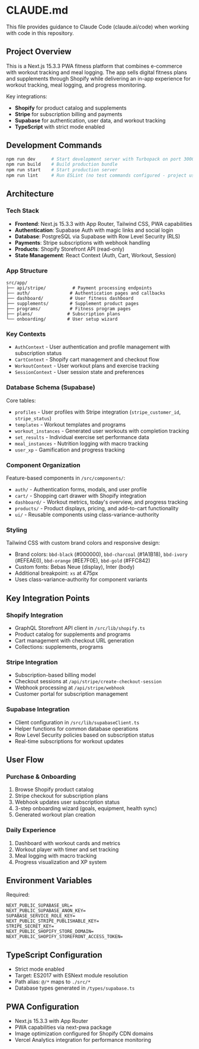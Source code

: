 # CLAUDE.md

This file provides guidance to Claude Code (claude.ai/code) when working with code in this repository.

## Project Overview

This is a Next.js 15.3.3 PWA fitness platform that combines e-commerce with workout tracking and meal logging. The app sells digital fitness plans and supplements through Shopify while delivering an in-app experience for workout tracking, meal logging, and progress monitoring.

Key integrations:
- **Shopify** for product catalog and supplements
- **Stripe** for subscription billing and payments
- **Supabase** for authentication, user data, and workout tracking
- **TypeScript** with strict mode enabled

## Development Commands

```bash
npm run dev      # Start development server with Turbopack on port 3000
npm run build    # Build production bundle
npm run start    # Start production server
npm run lint     # Run ESLint (no test commands configured - project uses manual testing)
```

## Architecture

### Tech Stack
- **Frontend**: Next.js 15.3.3 with App Router, Tailwind CSS, PWA capabilities
- **Authentication**: Supabase Auth with magic links and social login
- **Database**: PostgreSQL via Supabase with Row Level Security (RLS)
- **Payments**: Stripe subscriptions with webhook handling
- **Products**: Shopify Storefront API (read-only)
- **State Management**: React Context (Auth, Cart, Workout, Session)

### App Structure
```
src/app/
├── api/stripe/          # Payment processing endpoints
├── auth/               # Authentication pages and callbacks
├── dashboard/          # User fitness dashboard
├── supplements/        # Supplement product pages
├── programs/           # Fitness program pages
├── plans/             # Subscription plans
└── onboarding/        # User setup wizard
```

### Key Contexts
- `AuthContext` - User authentication and profile management with subscription status
- `CartContext` - Shopify cart management and checkout flow
- `WorkoutContext` - User workout plans and exercise tracking
- `SessionContext` - User session state and preferences

### Database Schema (Supabase)
Core tables:
- `profiles` - User profiles with Stripe integration (`stripe_customer_id`, `stripe_status`)
- `templates` - Workout templates and programs
- `workout_instances` - Generated user workouts with completion tracking
- `set_results` - Individual exercise set performance data
- `meal_instances` - Nutrition logging with macro tracking
- `user_xp` - Gamification and progress tracking

### Component Organization
Feature-based components in `/src/components/`:
- `auth/` - Authentication forms, modals, and user profile
- `cart/` - Shopping cart drawer with Shopify integration
- `dashboard/` - Workout metrics, today's overview, and progress tracking
- `products/` - Product displays, pricing, and add-to-cart functionality
- `ui/` - Reusable components using class-variance-authority

### Styling
Tailwind CSS with custom brand colors and responsive design:
- Brand colors: `bbd-black` (#000000), `bbd-charcoal` (#1A1B18), `bbd-ivory` (#EFEAE0), `bbd-orange` (#EE7F0E), `bbd-gold` (#FFC842)
- Custom fonts: Bebas Neue (display), Inter (body)
- Additional breakpoint: `xs` at 475px
- Uses class-variance-authority for component variants

## Key Integration Points

### Shopify Integration
- GraphQL Storefront API client in `/src/lib/shopify.ts`
- Product catalog for supplements and programs
- Cart management with checkout URL generation
- Collections: supplements, programs

### Stripe Integration
- Subscription-based billing model
- Checkout sessions at `/api/stripe/create-checkout-session`
- Webhook processing at `/api/stripe/webhook`
- Customer portal for subscription management

### Supabase Integration
- Client configuration in `/src/lib/supabaseClient.ts`
- Helper functions for common database operations
- Row Level Security policies based on subscription status
- Real-time subscriptions for workout updates

## User Flow

### Purchase & Onboarding
1. Browse Shopify product catalog
2. Stripe checkout for subscription plans
3. Webhook updates user subscription status
4. 3-step onboarding wizard (goals, equipment, health sync)
5. Generated workout plan creation

### Daily Experience
1. Dashboard with workout cards and metrics
2. Workout player with timer and set tracking
3. Meal logging with macro tracking
4. Progress visualization and XP system

## Environment Variables

Required:
```
NEXT_PUBLIC_SUPABASE_URL=
NEXT_PUBLIC_SUPABASE_ANON_KEY=
SUPABASE_SERVICE_ROLE_KEY=
NEXT_PUBLIC_STRIPE_PUBLISHABLE_KEY=
STRIPE_SECRET_KEY=
NEXT_PUBLIC_SHOPIFY_STORE_DOMAIN=
NEXT_PUBLIC_SHOPIFY_STOREFRONT_ACCESS_TOKEN=
```

## TypeScript Configuration

- Strict mode enabled
- Target: ES2017 with ESNext module resolution
- Path alias: `@/*` maps to `./src/*`
- Database types generated in `/types/supabase.ts`

## PWA Configuration

- Next.js 15.3.3 with App Router
- PWA capabilities via next-pwa package
- Image optimization configured for Shopify CDN domains
- Vercel Analytics integration for performance monitoring